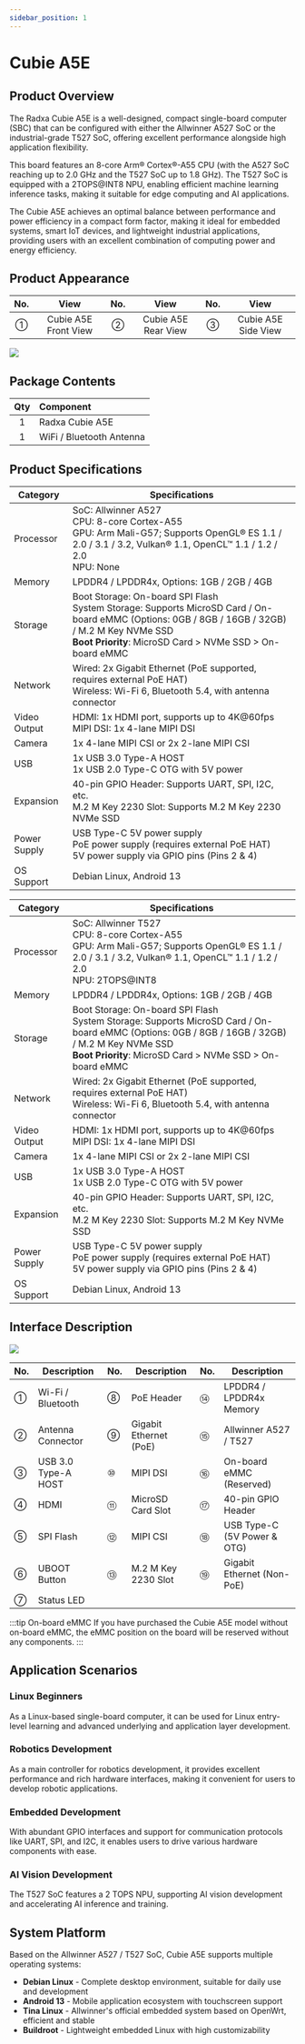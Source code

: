```yaml
---
sidebar_position: 1
---
```


# Cubie A5E

## Product Overview

The Radxa Cubie A5E is a well-designed, compact single-board computer (SBC) that can be configured with either the Allwinner A527 SoC or the industrial-grade T527 SoC, offering excellent performance alongside high application flexibility.

This board features an 8-core Arm® Cortex®-A55 CPU (with the A527 SoC reaching up to 2.0 GHz and the T527 SoC up to 1.8 GHz). The T527 SoC is equipped with a 2TOPS@INT8 NPU, enabling efficient machine learning inference tasks, making it suitable for edge computing and AI applications.

The Cubie A5E achieves an optimal balance between performance and power efficiency in a compact form factor, making it ideal for embedded systems, smart IoT devices, and lightweight industrial applications, providing users with an excellent combination of computing power and energy efficiency.

## Product Appearance

| No. |         View         | No. |        View         | No. |        View         |
| :-: | :------------------: | :-: | :-----------------: | :-: | :-----------------: |
|  ①  | Cubie A5E Front View |  ②  | Cubie A5E Rear View |  ③  | Cubie A5E Side View |

<div style={{textAlign: 'center'}}>
   <img src="/en/img/cubie/a5e/cubie_a5e_view.webp" style={{width: '100%', maxWidth: '1200px'}} />
</div>

## Package Contents

| Qty | Component                |
| :-: | :----------------------- |
|  1  | Radxa Cubie A5E          |
|  1  | WiFi / Bluetooth Antenna |

## Product Specifications

<Tabs queryString="product model">

<TabItem value="Cubie A5E (A527 SoC)">

| Category     | Specifications                                                                                                                                                                                                        |
| ------------ | --------------------------------------------------------------------------------------------------------------------------------------------------------------------------------------------------------------------- |
| Processor    | SoC: Allwinner A527 <br/> CPU: 8-core Cortex-A55 <br/> GPU: Arm Mali-G57; Supports OpenGL® ES 1.1 / 2.0 / 3.1 / 3.2, Vulkan® 1.1, OpenCL™ 1.1 / 1.2 / 2.0 <br/> NPU: None                                          |
| Memory       | LPDDR4 / LPDDR4x, Options: 1GB / 2GB / 4GB                                                                                                                                                                            |
| Storage      | Boot Storage: On-board SPI Flash <br/> System Storage: Supports MicroSD Card / On-board eMMC (Options: 0GB / 8GB / 16GB / 32GB) / M.2 M Key NVMe SSD <br/> **Boot Priority**: MicroSD Card > NVMe SSD > On-board eMMC |
| Network      | Wired: 2x Gigabit Ethernet (PoE supported, requires external PoE HAT) <br/> Wireless: Wi-Fi 6, Bluetooth 5.4, with antenna connector                                                                                  |
| Video Output | HDMI: 1x HDMI port, supports up to 4K@60fps <br/> MIPI DSI: 1x 4-lane MIPI DSI                                                                                                                                        |
| Camera       | 1x 4-lane MIPI CSI or 2x 2-lane MIPI CSI                                                                                                                                                                              |
| USB          | 1x USB 3.0 Type-A HOST <br/> 1x USB 2.0 Type-C OTG with 5V power                                                                                                                                                      |
| Expansion    | 40-pin GPIO Header: Supports UART, SPI, I2C, etc. <br/> M.2 M Key 2230 Slot: Supports M.2 M Key 2230 NVMe SSD                                                                                                         |
| Power Supply | USB Type-C 5V power supply <br/> PoE power supply (requires external PoE HAT) <br/> 5V power supply via GPIO pins (Pins 2 & 4)                                                                                        |
| OS Support   | Debian Linux, Android 13                                                                                                                                                                                              |

</TabItem>

<TabItem value="Cubie A5E (T527 SoC)">

| Category     | Specifications                                                                                                                                                                                                        |
| ------------ | --------------------------------------------------------------------------------------------------------------------------------------------------------------------------------------------------------------------- |
| Processor    | SoC: Allwinner T527 <br/> CPU: 8-core Cortex-A55 <br/> GPU: Arm Mali-G57; Supports OpenGL® ES 1.1 / 2.0 / 3.1 / 3.2, Vulkan® 1.1, OpenCL™ 1.1 / 1.2 / 2.0 <br/> NPU: 2TOPS@INT8                                    |
| Memory       | LPDDR4 / LPDDR4x, Options: 1GB / 2GB / 4GB                                                                                                                                                                            |
| Storage      | Boot Storage: On-board SPI Flash <br/> System Storage: Supports MicroSD Card / On-board eMMC (Options: 0GB / 8GB / 16GB / 32GB) / M.2 M Key NVMe SSD <br/> **Boot Priority**: MicroSD Card > NVMe SSD > On-board eMMC |
| Network      | Wired: 2x Gigabit Ethernet (PoE supported, requires external PoE HAT) <br/> Wireless: Wi-Fi 6, Bluetooth 5.4, with antenna connector                                                                                  |
| Video Output | HDMI: 1x HDMI port, supports up to 4K@60fps <br/> MIPI DSI: 1x 4-lane MIPI DSI                                                                                                                                        |
| Camera       | 1x 4-lane MIPI CSI or 2x 2-lane MIPI CSI                                                                                                                                                                              |
| USB          | 1x USB 3.0 Type-A HOST <br/> 1x USB 2.0 Type-C OTG with 5V power                                                                                                                                                      |
| Expansion    | 40-pin GPIO Header: Supports UART, SPI, I2C, etc. <br/> M.2 M Key 2230 Slot: Supports M.2 M Key NVMe SSD                                                                                                              |
| Power Supply | USB Type-C 5V power supply <br/> PoE power supply (requires external PoE HAT) <br/> 5V power supply via GPIO pins (Pins 2 & 4)                                                                                        |
| OS Support   | Debian Linux, Android 13                                                                                                                                                                                              |

</TabItem>

</Tabs>

## Interface Description

<div style={{textAlign: 'center'}}>
   <img src="/en/img/cubie/a5e/cubie_a5e_interface.webp" style={{width: '100%', maxWidth: '1200px'}} />
</div>

| No. | Description         | No. | Description            | No. | Description                 |
| --- | ------------------- | --- | ---------------------- | --- | --------------------------- |
| ①   | Wi-Fi / Bluetooth   | ⑧   | PoE Header             | ⑭   | LPDDR4 / LPDDR4x Memory     |
| ②   | Antenna Connector   | ⑨   | Gigabit Ethernet (PoE) | ⑮   | Allwinner A527 / T527       |
| ③   | USB 3.0 Type-A HOST | ⑩   | MIPI DSI               | ⑯   | On-board eMMC (Reserved)    |
| ④   | HDMI                | ⑪   | MicroSD Card Slot      | ⑰   | 40-pin GPIO Header          |
| ⑤   | SPI Flash           | ⑫   | MIPI CSI               | ⑱   | USB Type-C (5V Power & OTG) |
| ⑥   | UBOOT Button        | ⑬   | M.2 M Key 2230 Slot    | ⑲   | Gigabit Ethernet (Non-PoE)  |
| ⑦   | Status LED          |     |                        |     |                             |

:::tip On-board eMMC
If you have purchased the Cubie A5E model without on-board eMMC, the eMMC position on the board will be reserved without any components.
:::

## Application Scenarios

### Linux Beginners

As a Linux-based single-board computer, it can be used for Linux entry-level learning and advanced underlying and application layer development.

### Robotics Development

As a main controller for robotics development, it provides excellent performance and rich hardware interfaces, making it convenient for users to develop robotic applications.

### Embedded Development

With abundant GPIO interfaces and support for communication protocols like UART, SPI, and I2C, it enables users to drive various hardware components with ease.

### AI Vision Development

The T527 SoC features a 2 TOPS NPU, supporting AI vision development and accelerating AI inference and training.

## System Platform

Based on the Allwinner A527 / T527 SoC, Cubie A5E supports multiple operating systems:

- **Debian Linux** - Complete desktop environment, suitable for daily use and development
- **Android 13** - Mobile application ecosystem with touchscreen support
- **Tina Linux** - Allwinner's official embedded system based on OpenWrt, efficient and stable
- **Buildroot** - Lightweight embedded Linux with high customizability
